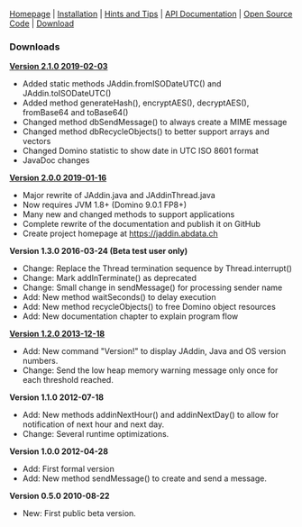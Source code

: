 [Homepage](README.md) | [Installation](INSTALLATION.md) | [Hints and Tips](HINTS-AND-TIPS.md) | [API Documentation](api/index.html) | [Open Source Code](https://github.com/AndyBrunner/Domino-JAddin) | [Download](DOWNLOAD.md)
### Downloads

**[Version 2.1.0 2019-02-03](JAddin-2.1.0.zip)**

- Added static methods JAddin.fromISODateUTC() and JAddin.toISODateUTC()
- Added method generateHash(), encryptAES(), decryptAES(), fromBase64 and toBase64()
- Changed method dbSendMessage() to always create a MIME message
- Changed method dbRecycleObjects() to better support arrays and vectors
- Changed Domino statistic to show date in UTC ISO 8601 format
- JavaDoc changes

**[Version 2.0.0 2019-01-16](JAddin-2.0.0.zip)**

- Major rewrite of JAddin.java and JAddinThread.java
- Now requires JVM 1.8+ (Domino 9.0.1 FP8+)
- Many new and changed methods to support applications
- Complete rewrite of the documentation and publish it on GitHub
- Create project homepage at https://jaddin.abdata.ch

**Version 1.3.0 2016-03-24 (Beta test user only)**
- Change: Replace the Thread termination sequence by Thread.interrupt()
- Change: Mark addInTerminate() as deprecated
- Change: Small change in sendMessage() for processing sender name
- Add: New method waitSeconds() to delay execution
- Add: New method recycleObjects() to free Domino object resources
- Add: New documentation chapter to explain program flow

**[Version 1.2.0 2013-12-18](JAddin-1.2.0.zip)**

- Add: New command "Version!" to display JAddin, Java and OS version numbers.
- Change: Send the low heap memory warning message only once for each threshold reached.

**Version 1.1.0 2012-07-18**

- Add: New methods addinNextHour() and addinNextDay() to allow for notification of next hour and next day.
- Change: Several runtime optimizations.

**Version 1.0.0 2012-04-28**

- Add: First formal version
- Add: New method sendMessage() to create and send a message.

**Version 0.5.0 2010-08-22**

- New: First public beta version.
